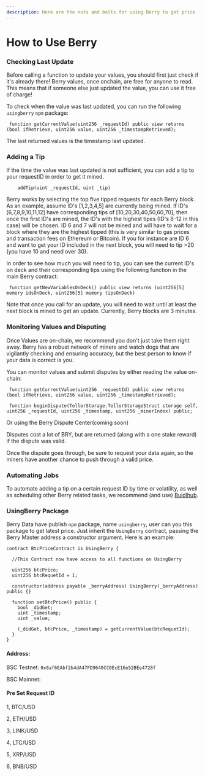 ```yaml
---
description: Here are the nuts and bolts for using Berry to get price
---
```


# How to Use Berry

### **Checking Last Update**

Before calling a function to update your values, you should first just check if it's already there! Berry values, once onchain, are free for anyone to read. This means that if someone else just updated the value, you can use it free of charge!

To check when the value was last updated, you can run the following `usingberry` `npm` package:

```text
 function getCurrentValue(uint256 _requestId) public view returns (bool ifRetrieve, uint256 value, uint256 _timestampRetrieved);
```

The last returned values is the timestamp last updated.

### **Adding a Tip**

If the time the value was last updated is not sufficient, you can add a tip to your requestID in order to get it mined.

```text
    addTip(uint _requestId, uint _tip)
```

Berry works by selecting the top five tipped requests for each Berry block. As an example, assume ID's \[1,2,3,4,5\] are currently being mined. If ID's \[6,7,8,9,10,11,12\] have corresponding tips of \[10,20,30,40,50,60,70\], then once the first ID's are mined, the ID's with the highest tipes \(ID's 8-12 in this case\) will be chosen. ID 6 and 7 will not be mined and will have to wait for a block where they are the highest tipped \(this is very similar to gas prices and transaction fees on Ethereum or Bitcoin\). If you for instance are ID 6 and want to get your ID included in the next block, you will need to tip &gt;20 \(you have 10 and need over 30\).

In order to see how much you will need to tip, you can see the current ID's on deck and their corresponding tips using the following function in the main Berry contract:

```text
 function getNewVariablesOnDeck() public view returns (uint256[5] memory idsOnDeck, uint256[5] memory tipsOnDeck)
```

Note that once you call for an update, you will need to wait until at least the next block is mined to get an update. Currently, Berry blocks are 3 minutes.

### Monitoring Values and Disputing

Once Values are on-chain, we recommend you don't just take them right away. Berry has a robust network of miners and watch dogs that are vigilantly checking and ensuring accuracy, but the best person to know if your data is correct is you.

You can monitor values and submit disputes by either reading the value on-chain:

```text
 function getCurrentValue(uint256 _requestId) public view returns (bool ifRetrieve, uint256 value, uint256 _timestampRetrieved);

 function beginDispute(TellorStorage.TellorStorageStruct storage self, uint256 _requestId, uint256 _timestamp, uint256 _minerIndex) public;
```

Or using the Berry Dispute Center\(coming soon\)

Disputes cost a lot of BRY, but are returned \(along with a one stake reward\) if the dispute was valid.

Once the dispute goes through, be sure to request your data again, so the miners have another chance to push through a valid price.

### **Automating Jobs**

To automate adding a tip on a certain request ID by time or volatility, as well as scheduling other Berry related tasks, we recommend \(and use\) [Buidlhub](https://www.buidlhub.com).

### UsingBerry Package

Berry Data have publish `npm` package, name `usingberry`, user can you this package to get latest price. Just inherit the `UsingBerry` contract, passing the Berry Master address a constructor argument. Here is an example:

```text
contract BtcPriceContract is UsingBerry {

  //This Contract now have access to all functions on UsingBerry

  uint256 btcPrice;
  uint256 btcRequetId = 1;

  constructor(address payable _berryAddress) UsingBerry(_berryAddress) public {}

  function setBtcPrice() public {
    bool _didGet;
    uint _timestamp;
    uint _value;

    (_didGet, btcPrice, _timestamp) = getCurrentValue(btcRequetId);
  }
}
```

#### Address:

BSC Testnet: `0x8af6EAbf2b4dA47FD9640CC0EcE16e52BEe4728f`

BSC Mainnet: 

#### Pre Set Request ID

1, BTC/USD

2, ETH/USD

3, LINK/USD

4, LTC/USD

5, XRP/USD

6, BNB/USD





